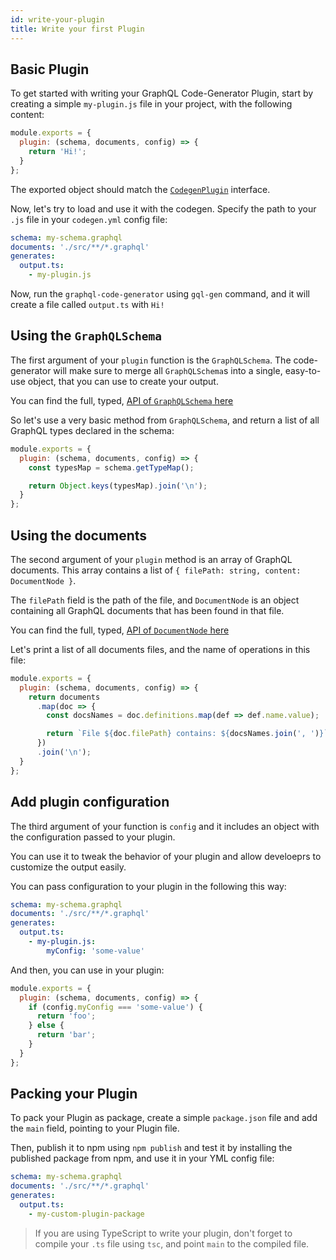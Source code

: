 ```yaml
---
id: write-your-plugin
title: Write your first Plugin
---
```


## Basic Plugin

To get started with writing your GraphQL Code-Generator Plugin, start by creating a simple `my-plugin.js` file in your project, with the following content:

```js
module.exports = {
  plugin: (schema, documents, config) => {
    return 'Hi!';
  }
};
```

The exported object should match the [`CodegenPlugin`](https://github.com/dotansimha/graphql-code-generator/blob/master/packages/graphql-codegen-core/src/new-types.ts#L68-L72) interface.

Now, let's try to load and use it with the codegen. Specify the path to your `.js` file in your `codegen.yml` config file:

```yml
schema: my-schema.graphql
documents: './src/**/*.graphql'
generates:
  output.ts:
    - my-plugin.js
```

Now, run the `graphql-code-generator` using `gql-gen` command, and it will create a file called `output.ts` with `Hi!`

## Using the `GraphQLSchema`

The first argument of your `plugin` function is the `GraphQLSchema`. The code-generator will make sure to merge all `GraphQLSchema`s into a single, easy-to-use object, that you can use to create your output.

You can find the full, typed, [API of `GraphQLSchema` here](https://github.com/DefinitelyTyped/DefinitelyTyped/blob/master/types/graphql/type/schema.d.ts#L38)

So let's use a very basic method from `GraphQLSchema`, and return a list of all GraphQL types declared in the schema:

```js
module.exports = {
  plugin: (schema, documents, config) => {
    const typesMap = schema.getTypeMap();

    return Object.keys(typesMap).join('\n');
  }
};
```

## Using the documents

The second argument of your `plugin` method is an array of GraphQL documents. This array contains a list of `{ filePath: string, content: DocumentNode }`.

The `filePath` field is the path of the file, and `DocumentNode` is an object containing all GraphQL documents that has been found in that file.

You can find the full, typed, [API of `DocumentNode` here](https://github.com/DefinitelyTyped/DefinitelyTyped/blob/master/types/graphql/language/ast.d.ts#L186-L190)

Let's print a list of all documents files, and the name of operations in this file:

```js
module.exports = {
  plugin: (schema, documents, config) => {
    return documents
      .map(doc => {
        const docsNames = doc.definitions.map(def => def.name.value);

        return `File ${doc.filePath} contains: ${docsNames.join(', ')}`;
      })
      .join('\n');
  }
};
```

## Add plugin configuration

The third argument of your function is `config` and it includes an object with the configuration passed to your plugin.

You can use it to tweak the behavior of your plugin and allow develoeprs to customize the output easily.

You can pass configuration to your plugin in the following this way:

```yml
schema: my-schema.graphql
documents: './src/**/*.graphql'
generates:
  output.ts:
    - my-plugin.js:
        myConfig: 'some-value'
```

And then, you can use in your plugin:

```js
module.exports = {
  plugin: (schema, documents, config) => {
    if (config.myConfig === 'some-value') {
      return 'foo';
    } else {
      return 'bar';
    }
  }
};
```

## Packing your Plugin

To pack your Plugin as package, create a simple `package.json` file and add the `main` field, pointing to your Plugin file.

Then, publish it to npm using `npm publish` and test it by installing the published package from npm, and use it in your YML config file:

```yml
schema: my-schema.graphql
documents: './src/**/*.graphql'
generates:
  output.ts:
    - my-custom-plugin-package
```

> If you are using TypeScript to write your plugin, don't forget to compile your `.ts` file using `tsc`, and point `main` to the compiled file.
